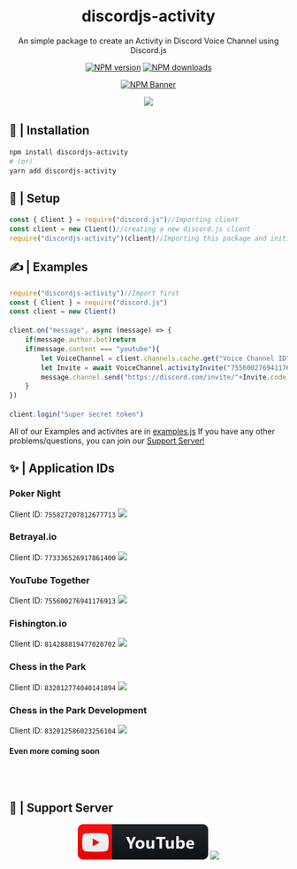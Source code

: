 <div align="center">
  <h1>discordjs-activity</h1>
  <p>An simple package to create an Activity in Discord Voice Channel using Discord.js</p>
  <p>
    <a href="https://www.npmjs.com/package/discordjs-activity"><img src="https://img.shields.io/npm/v/discordjs-activity?maxAge=3600" alt="NPM version" /></a>
    <a href="https://www.npmjs.com/package/discordjs-activity"><img src="https://img.shields.io/npm/dt/discordjs-activity?maxAge=3600" alt="NPM downloads" /></a>
  </p>
  <p>
    <a href="https://www.npmjs.com/package/discordjs-activity"><img src="https://nodei.co/npm/discordjs-activity.png?downloads=true&stars=true" alt="NPM Banner"></a>
  </p>
</div>
<div align="center">
  <img src="https://media.discordapp.net/attachments/749254970003423345/849884191474057237/YPNTiGwhTl0AAAAASUVORK5CYII.png">
  <br>
</div>

## 📂 | Installation
```sh
npm install discordjs-activity
# (or)
yarn add discordjs-activity
```

## 📜 | Setup
```js
const { Client } = require("discord.js")//Importing client
const client = new Client()//creating a new discord.js client
require("discordjs-activity")(client)//Importing this package and initiating it with the client
```

## ✍ | Examples
```js
require("discordjs-activity")//Import first
const { Client } = require("discord.js")
const client = new Client()

client.on("message", async (message) => {
    if(message.author.bot)return
    if(message.content === "youtube"){
        let VoiceChannel = client.channels.cache.get("Voice Channel ID")//Voice Channel ID
        let Invite = await VoiceChannel.activityInvite("755600276941176913")//Application ID
        message.channel.send("https://discord.com/invite/"+Invite.code)// send's invite link in the channel
    }
})

client.login("Super secret token")
```
All of our Examples and activites are in [examples.js](https://github.com/SudhanPlayz/discordjs-activity/blob/main/examples.js)
If you have any other problems/questions, you can join our [Support Server!](https://discord.gg/sbySMS7m3v)

## ✨ | Application IDs
### Poker Night
Client ID: `755827207812677713`
![](https://cdn.discordapp.com/attachments/749254970003423345/849889747794657290/unknown.png)
### Betrayal.io
Client ID: `773336526917861400`
![](https://media.discordapp.net/attachments/749254970003423345/849891725144752178/unknown.png)
### YouTube Together
Client ID: `755600276941176913`
![](https://media.discordapp.net/attachments/749254970003423345/849889254327058442/unknown.png)
### Fishington.io
Client ID: `814288819477020702`
![](https://cdn.discordapp.com/attachments/749254970003423345/849892686160592937/unknown.png)
### Chess in the Park
Client ID: `832012774040141894`
![](https://cdn.discordapp.com/attachments/792153217344995368/872214312163377182/unknown.png)
### Chess in the Park Development
Client ID: `832012586023256104`
![](https://cdn.discordapp.com/attachments/792153217344995368/872215200147832902/unknown.png)
#### Even more coming soon

<br>
<br>

## 👥 | Support Server
<p align="center" style="text-align: center;">
  <a href="https://youtube.com/CodingWithSudhan?sub_confirmation=1"><img src="https://raw.githubusercontent.com/MikeCodesDotNET/ColoredBadges/master/png/streaming/youtube%402x.png"></a>
  <a href="https://discord.gg/sbySMS7m3v"><img src="https://discord.com/api/guilds/855346696258060338/widget.png?style=banner2"></a>
</p>
